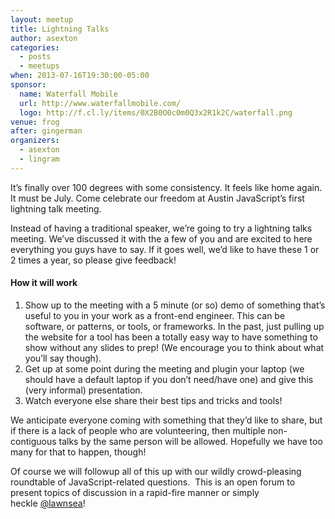 ```yaml
---
layout: meetup
title: Lightning Talks
author: asexton
categories:
  - posts
  - meetups
when: 2013-07-16T19:30:00-05:00
sponsor:
  name: Waterfall Mobile
  url: http://www.waterfallmobile.com/
  logo: http://f.cl.ly/items/0X2B0O0c0m0Q3x2R1k2C/waterfall.png
venue: frog
after: gingerman
organizers:
  - asexton
  - lingram
---
```


It&#8217;s finally over 100 degrees with some consistency. It feels like home again. It must be July. Come celebrate our freedom at Austin JavaScript&#8217;s first lightning talk meeting.

Instead of having a traditional speaker, we&#8217;re going to try a lightning talks meeting. We&#8217;ve discussed it with the a few of you and are excited to here everything you guys have to say. If it goes well, we&#8217;d like to have these 1 or 2 times a year, so please give feedback!

#### How it will work

1. Show up to the meeting with a 5 minute (or so) demo of something that&#8217;s useful to you in your work as a front-end engineer. This can be software, or patterns, or tools, or frameworks. In the past, just pulling up the website for a tool has been a totally easy way to have something to show without any slides to prep! (We encourage you to think about what you&#8217;ll say though).
2. Get up at some point during the meeting and plugin your laptop (we should have a default laptop if you don&#8217;t need/have one) and give this (very informal) presentation.
3. Watch everyone else share their best tips and tricks and tools!

We anticipate everyone coming with something that they&#8217;d like to share, but if there is a lack of people who are volunteering, then multiple non-contiguous talks by the same person will be allowed. Hopefully we have too many for that to happen, though!

Of course we will followup all of this up with our wildly crowd-pleasing roundtable of JavaScript-related questions.  This is an open forum to present topics of discussion in a rapid-fire manner or simply heckle [@lawnsea][1]!

[1]: http://twitter.com/lawnsea

